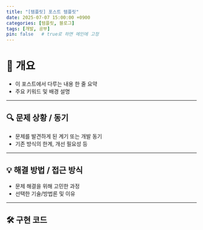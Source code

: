 ```yaml
---
title: "[템플릿] 포스트 템플릿"
date: 2025-07-07 15:00:00 +0900
categories: [템플릿, 블로그]
tags: [개발, 공부]
pin: false   # true로 하면 메인에 고정
---
```


# 📝 개요

- 이 포스트에서 다루는 내용 한 줄 요약
- 주요 키워드 및 배경 설명

---

## 🔍 문제 상황 / 동기

- 문제를 발견하게 된 계기 또는 개발 동기
- 기존 방식의 한계, 개선 필요성 등

---

## 💡 해결 방법 / 접근 방식

- 문제 해결을 위해 고민한 과정
- 선택한 기술/방법론 및 이유

---

## 🛠️ 구현 코드

